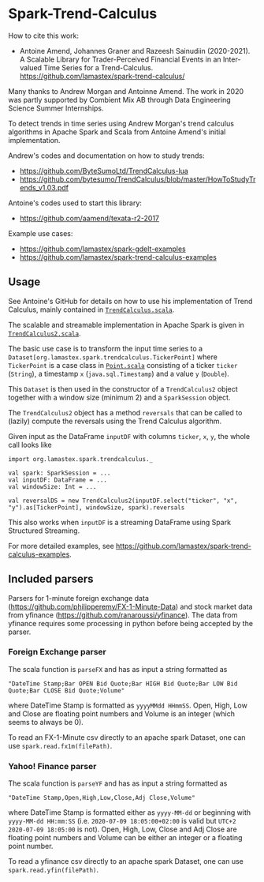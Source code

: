# Spark-Trend-Calculus

How to cite this work:

- Antoine Amend, Johannes Graner and Razeesh Sainudiin (2020-2021). A Scalable Library for Trader-Perceived Financial Events in an Inter-valued Time Series for a Trend-Calculus. https://github.com/lamastex/spark-trend-calculus/

Many thanks to Andrew Morgan and Antoinne Amend. The work in 2020 was partly supported by Combient Mix AB through Data Engineering Science Summer Internships.

To detect trends in time series using Andrew Morgan's trend calculus algorithms in Apache Spark and Scala from Antoine Amend's initial implementation.

Andrew's codes and documentation on how to study trends:

- https://github.com/ByteSumoLtd/TrendCalculus-lua
- https://github.com/bytesumo/TrendCalculus/blob/master/HowToStudyTrends_v1.03.pdf

Antoine's codes used to start this library:

- https://github.com/aamend/texata-r2-2017

Example use cases:

- https://github.com/lamastex/spark-gdelt-examples
- https://github.com/lamastex/spark-trend-calculus-examples

## Usage

See Antoine's GitHub for details on how to use his implementation of Trend Calculus, mainly contained in [`TrendCalculus.scala`](src/main/scala/org/lamastex/spark/trendcalculus/TrendCalculus.scala).

The scalable and streamable implementation in Apache Spark is given in [`TrendCalculus2.scala`](src/main/scala/org/lamastex/spark/trendcalculus/TrendCalculus2.scala).

The basic use case is to transform the input time series to a `Dataset[org.lamastex.spark.trendcalculus.TickerPoint]` where `TickerPoint` is a case class in [`Point.scala`](src/main/scala/org/lamastex/spark/trendcalculus/Point.scala) consisting of a ticker `ticker` (`String`), a timestamp `x` (`java.sql.Timestamp`) and a value `y` (`Double`).

This `Dataset` is then used in the constructor of a `TrendCalculus2` object together with a window size (minimum 2) and a `SparkSession` object. 

The `TrendCalculus2` object has a method `reversals` that can be called to (lazily) compute the reversals using the Trend Calculus algorithm.

Given input as the DataFrame `inputDF` with columns `ticker`, `x`, `y`, the whole call looks like 

```
import org.lamastex.spark.trendcalculus._

val spark: SparkSession = ...
val inputDF: DataFrame = ...
val windowSize: Int = ...

val reversalDS = new TrendCalculus2(inputDF.select("ticker", "x", "y").as[TickerPoint], windowSize, spark).reversals
```

This also works when `inputDF` is a streaming DataFrame using Spark Structured Streaming.

For more detailed examples, see https://github.com/lamastex/spark-trend-calculus-examples.

## Included parsers

Parsers for 1-minute foreign exchange data (https://github.com/philipperemy/FX-1-Minute-Data) and stock market data from yfinance (https://github.com/ranaroussi/yfinance). The data from yfinance requires some processing in python before being accepted by the parser.

### Foreign Exchange parser

The scala function is `parseFX` and has as input a string formatted as 

```
"DateTime Stamp;Bar OPEN Bid Quote;Bar HIGH Bid Quote;Bar LOW Bid Quote;Bar CLOSE Bid Quote;Volume"
```

where DateTime Stamp is formatted as `yyyyMMdd HHmmSS`. Open, High, Low and Close are floating point numbers and Volume is an integer (which seems to always be 0).

To read an FX-1-Minute csv directly to an apache spark Dataset, one can use `spark.read.fx1m(filePath)`.

### Yahoo! Finance parser

The scala function is `parseYF` and has as input a string formatted as

```
"DateTime Stamp,Open,High,Low,Close,Adj Close,Volume"
```

where DateTime Stamp is formatted either as `yyyy-MM-dd` or beginning with `yyyy-MM-dd HH:mm:SS` (i.e. `2020-07-09 18:05:00+02:00` is valid but `UTC+2 2020-07-09 18:05:00` is not). Open, High, Low, Close and Adj Close are floating point numbers and Volume can be either an integer or a floating point number.

To read a yfinance csv directly to an apache spark Dataset, one can use `spark.read.yfin(filePath)`.
